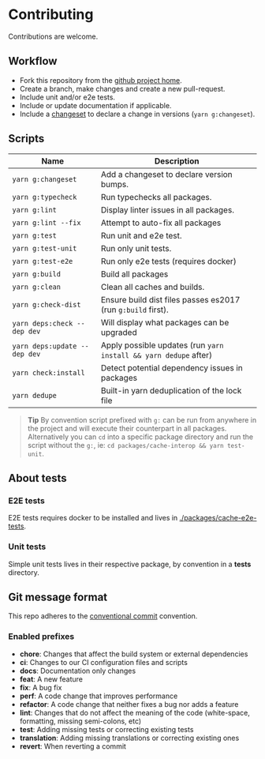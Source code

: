 # Contributing

Contributions are welcome.

## Workflow

- Fork this repository from the [github project home](https://www.github.com/soluble-io/cache-interop).
- Create a branch, make changes and create a new pull-request.
- Include unit and/or e2e tests.
- Include or update documentation if applicable.
- Include a [changeset](https://github.com/atlassian/changesets) to declare a change in versions (`yarn g:changeset`).

## Scripts

| Name                         | Description                                                      |
| ---------------------------- |------------------------------------------------------------------|
| `yarn g:changeset`           | Add a changeset to declare version bumps.                        |
| `yarn g:typecheck`           | Run typechecks all packages.                                     |
| `yarn g:lint`                | Display linter issues in all packages.                           |
| `yarn g:lint --fix`          | Attempt to auto-fix all packages                                 |
| `yarn g:test`                | Run unit and e2e test.                                           |
| `yarn g:test-unit`           | Run only unit tests.                                             |
| `yarn g:test-e2e`            | Run only e2e tests (requires docker)                             |
| `yarn g:build`               | Build all packages                                               |
| `yarn g:clean`               | Clean all caches and builds.                                     |
| `yarn g:check-dist`          | Ensure build dist files passes es2017 (run `g:build` first).     |
| `yarn deps:check --dep dev`  | Will display what packages can be upgraded                       |
| `yarn deps:update --dep dev` | Apply possible updates (run `yarn install && yarn dedupe` after) |
| `yarn check:install`         | Detect potential dependency issues in packages                   |
| `yarn dedupe`                | Built-in yarn deduplication of the lock file                     |

> **Tip** By convention script prefixed with `g:` can be run from anywhere in the project and will execute their
> counterpart in all packages. Alternatively you can `cd` into a specific package directory and run the script
> without the `g:`, ie: `cd packages/cache-interop && yarn test-unit`.

## About tests

### E2E tests

E2E tests requires docker to be installed and lives in [./packages/cache-e2e-tests](./packages/cache-e2e-tests/test/suites).

### Unit tests

Simple unit tests lives in their respective package, by convention in a __tests__ directory.

## Git message format

This repo adheres to the [conventional commit](https://www.conventionalcommits.org/en/v1.0.0/) convention.

### Enabled prefixes

- **chore**: Changes that affect the build system or external dependencies
- **ci**: Changes to our CI configuration files and scripts
- **docs**: Documentation only changes
- **feat**: A new feature
- **fix**: A bug fix
- **perf**: A code change that improves performance
- **refactor**: A code change that neither fixes a bug nor adds a feature
- **lint**: Changes that do not affect the meaning of the code (white-space, formatting, missing semi-colons, etc)
- **test**: Adding missing tests or correcting existing tests
- **translation**: Adding missing translations or correcting existing ones
- **revert**: When reverting a commit

